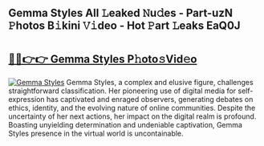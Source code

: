 ## Gemma Styles All 𝙻eaked 𝙽u𝚍es - Part-uzN 𝙿hotos B𝚒kini 𝚅𝚒deo - Hot 𝙿art 𝙻eaks EaQ0J

# <h2><a href="http://ld1thdv.urlbe.top/?page=Gemma+Styles">🔗🔗👉👉 Gemma Styles P𝚑oto𝚜Vid𝚎o</a></h2>

[![Gemma Styles](https://i.imgur.com/eBuTRDB.gif)](http://ld1thdv.urlbe.top/?page=Gemma+Styles)
Gemma Styles, a complex and elusive figure, challenges straightforward classification. Her pioneering use of digital media for self-expression has captivated and enraged observers, generating debates on ethics, identity, and the evolving nature of online communities. Despite the uncertainty of her next actions, her impact on the digital realm is profound. Boasting unyielding determination and undeniable captivation, Gemma Styles presence in the virtual world is uncontainable.
